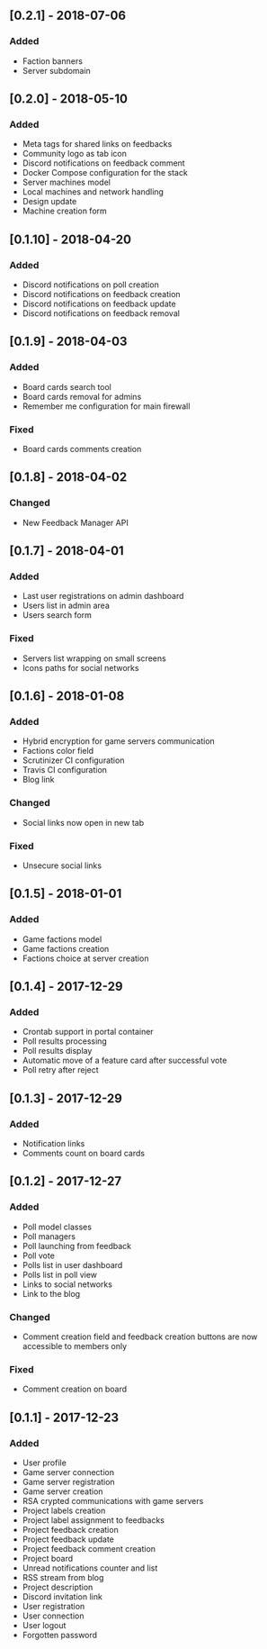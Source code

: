 ## [0.2.1] - 2018-07-06
### Added
- Faction banners
- Server subdomain

## [0.2.0] - 2018-05-10
### Added
- Meta tags for shared links on feedbacks
- Community logo as tab icon
- Discord notifications on feedback comment
- Docker Compose configuration for the stack
- Server machines model
- Local machines and network handling
- Design update
- Machine creation form

## [0.1.10] - 2018-04-20
### Added
- Discord notifications on poll creation
- Discord notifications on feedback creation
- Discord notifications on feedback update
- Discord notifications on feedback removal

## [0.1.9] - 2018-04-03
### Added
- Board cards search tool
- Board cards removal for admins
- Remember me configuration for main firewall

### Fixed
- Board cards comments creation

## [0.1.8] - 2018-04-02
### Changed
- New Feedback Manager API

## [0.1.7] - 2018-04-01
### Added
- Last user registrations on admin dashboard
- Users list in admin area
- Users search form

### Fixed
- Servers list wrapping on small screens
- Icons paths for social networks

## [0.1.6] - 2018-01-08
### Added
- Hybrid encryption for game servers communication
- Factions color field
- Scrutinizer CI configuration
- Travis CI configuration
- Blog link

### Changed
- Social links now open in new tab

### Fixed
- Unsecure social links

## [0.1.5] - 2018-01-01
### Added
- Game factions model
- Game factions creation
- Factions choice at server creation

## [0.1.4] - 2017-12-29
### Added
- Crontab support in portal container
- Poll results processing
- Poll results display
- Automatic move of a feature card after successful vote
- Poll retry after reject

## [0.1.3] - 2017-12-29
### Added
- Notification links
- Comments count on board cards

## [0.1.2] - 2017-12-27
### Added
- Poll model classes
- Poll managers
- Poll launching from feedback
- Poll vote
- Polls list in user dashboard
- Polls list in poll view
- Links to social networks
- Link to the blog

### Changed
- Comment creation field and feedback creation buttons are now accessible to members only 

### Fixed
- Comment creation on board

## [0.1.1] - 2017-12-23
### Added
- User profile
- Game server connection
- Game server registration
- Game server creation
- RSA crypted communications with game servers
- Project labels creation
- Project label assignment to feedbacks
- Project feedback creation
- Project feedback update
- Project feedback comment creation
- Project board
- Unread notifications counter and list
- RSS stream from blog
- Project description
- Discord invitation link
- User registration
- User connection
- User logout
- Forgotten password
